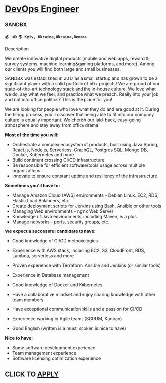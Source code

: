 # [DevOps Engineer](https://www.remotewlb.com/apply/devops-engineer-74009)  
### SANDBX  
#### `💰 ~0k` `🌎 Kyiv, Ukraine,Ukraine,Remote`  

Description

We create innovative digital products (mobile and web apps, reward & survey systems, machine learning&gaming platforms, and more). Among our clients you will find both large and small businesses.

SANDBX was established in 2017 as a small startup and has grown to be a significant player with a solid portfolio of 50+ projects! We are proud of our state-of-the-art technology stack and the in-house culture. We love what we do, say what we feel, and practice what we preach. Really into your job and not into office politics? This is the place for you!

We are looking for people who love what they do and are good at it. During the hiring process, you’ll discover that being able to fit into our company culture is equally important. We cherish our laid-back, easy-going atmosphere and stay away from office drama.

  
  

 **Most of the time you will:**

  * Orchestrate a complex ecosystem of products, built using Java Spring, React.js, Node.js, Serverless, GraphQL, Postgres SQL, Mongo DB, Docker, Kubernetes and more
  * Build continent crossing CI/CD infrastructure
  * Be responsible for efficient software/tools usage across multiple organizations
  * Innovate to ensure constant uptime and resiliency of the infrastructure

**Sometimes you'll have to:**

  * Manage Amazon Cloud (AWS) environments - Debian Linux. EC2, RDS, Elastic Load Balancers, etc.
  * Create deployment scripts for Jenkins using Bash, Ansible or other tools
  * Managing Web environments - nginx Web Server
  * Knowledge of Java environments, including Maven, is a plus
  * Manage networks - ports, security groups, etc.

  

**We expect a successful candidate to have:**

  * Good knowledge of CI/CD methodologies
  * Experience with AWS stack, including EC2, S3, CloudFront, RDS, Lambda, serverless and more
  * Proven experience with Terraform, Ansible and Jenkins (or similar tools)
  * Experience in Database management
  * Good knowledge of Docker and Kubernetes

  * Have a collaborative mindset and enjoy sharing knowledge with other team members
  * Have exceptional communication skills and a passion for CI/CD
  * Experience working in Agile teams (SCRUM, Kanban)
  * Good English (written is a must, spoken is nice to have)

  

**Nice to have:**

  * Some software development experience
  * Team management experience
  * Software licensing optimization experience 

  
## CLICK TO [APPLY](https://www.remotewlb.com/apply/devops-engineer-74009)


